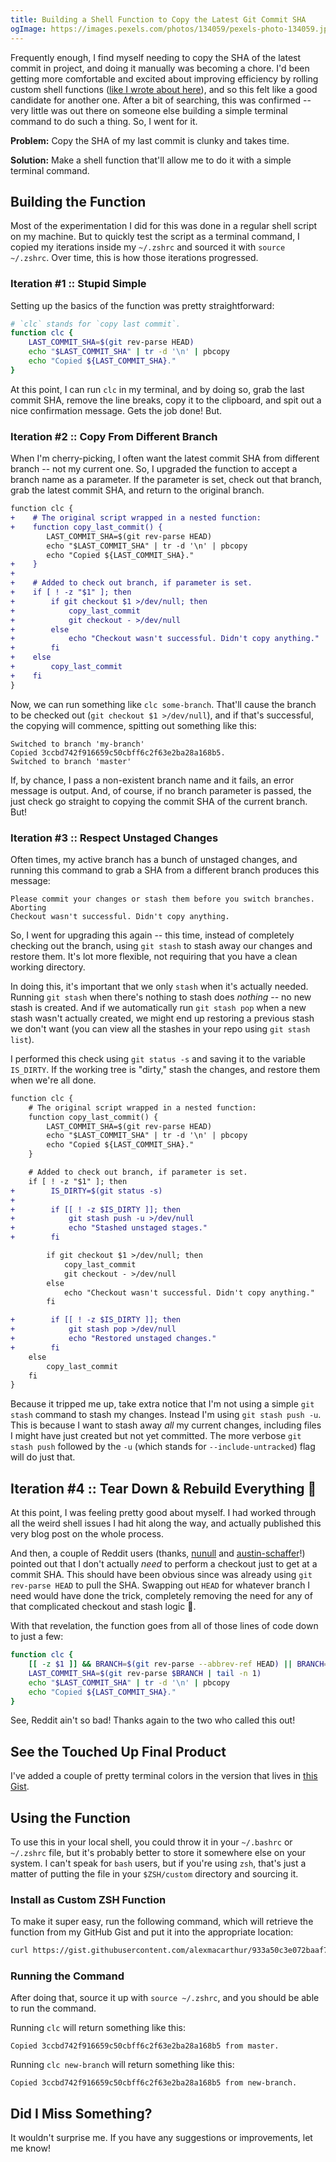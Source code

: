 ```yaml
---
title: Building a Shell Function to Copy the Latest Git Commit SHA
ogImage: https://images.pexels.com/photos/134059/pexels-photo-134059.jpeg?auto=compress&cs=tinysrgb&dpr=2&h=1200&w=1200
---
```


Frequently enough, I find myself needing to copy the SHA of the latest commit in project, and doing it manually was becoming a chore. I'd been getting more comfortable and excited about improving efficiency by rolling custom shell functions ([like I wrote about here](/posts/formatting-my-php-more-efficiently-with-a-bash-function)), and so this felt like a good candidate for another one. After a bit of searching, this was confirmed -- very little was out there on someone else building a simple terminal command to do such a thing. So, I went for it.

**Problem:** Copy the SHA of my last commit is clunky and takes time.

**Solution:** Make a shell function that'll allow me to do it with a simple terminal command.

## Building the Function
Most of the experimentation I did for this was done in a regular shell script on my machine. But to quickly test the script as a terminal command, I copied my iterations inside my `~/.zshrc` and sourced it with `source ~/.zshrc`. Over time, this is how those iterations progressed.

### Iteration #1 :: Stupid Simple

Setting up the basics of the function was pretty straightforward:

```bash
# `clc` stands for `copy last commit`.
function clc {
    LAST_COMMIT_SHA=$(git rev-parse HEAD)
    echo "$LAST_COMMIT_SHA" | tr -d '\n' | pbcopy
    echo "Copied ${LAST_COMMIT_SHA}."
}
```

At this point, I can run `clc` in my terminal, and by doing so, grab the last commit SHA, remove the line breaks, copy it to the clipboard, and spit out a nice confirmation message. Gets the job done! But.

### Iteration #2 :: Copy From Different Branch

When I'm cherry-picking, I often want the latest commit SHA from different branch -- not my current one. So, I upgraded the function to accept a branch name as a parameter. If the parameter is set, check out that branch, grab the latest commit SHA, and return to the original branch.

```diff
function clc {
+    # The original script wrapped in a nested function:
+    function copy_last_commit() {
        LAST_COMMIT_SHA=$(git rev-parse HEAD)
        echo "$LAST_COMMIT_SHA" | tr -d '\n' | pbcopy
        echo "Copied ${LAST_COMMIT_SHA}."
+    }
+
+    # Added to check out branch, if parameter is set.
+    if [ ! -z "$1" ]; then
+        if git checkout $1 >/dev/null; then
+            copy_last_commit
+            git checkout - >/dev/null
+        else
+            echo "Checkout wasn't successful. Didn't copy anything."
+        fi
+    else
+        copy_last_commit
+    fi
}
```

Now, we can run something like `clc some-branch`. That'll cause the branch to be checked out (`git checkout $1 >/dev/null`), and if that's successful, the copying will commence, spitting out something like this:

```
Switched to branch 'my-branch'
Copied 3ccbd742f916659c50cbff6c2f63e2ba28a168b5.
Switched to branch 'master'
```

If, by chance, I pass a non-existent branch name and it fails, an error message is output. And, of course, if no branch parameter is passed, the just check go straight to copying the commit SHA of the current branch. But!

### Iteration #3 :: Respect Unstaged Changes

Often times, my active branch has a bunch of unstaged changes, and running this command to grab a SHA from a different branch produces this message:

```
Please commit your changes or stash them before you switch branches.
Aborting
Checkout wasn't successful. Didn't copy anything.
```

So, I went for upgrading this again -- this time, instead of completely checking out the branch, using `git stash` to stash away our changes and restore them. It's lot more flexible, not requiring that you have a clean working directory.

In doing this, it's important that we only `stash` when it's actually needed. Running `git stash` when there's nothing to stash does _nothing_ -- no new stash is created. And if we automatically run `git stash pop` when a new stash wasn't actually created, we might end up restoring a previous stash we don't want (you can view all the stashes in your repo using `git stash list`).

I performed this check using `git status -s` and saving it to the variable `IS_DIRTY`. If the working tree is "dirty," stash the changes, and restore them when we're all done.

```diff
function clc {
    # The original script wrapped in a nested function:
    function copy_last_commit() {
        LAST_COMMIT_SHA=$(git rev-parse HEAD)
        echo "$LAST_COMMIT_SHA" | tr -d '\n' | pbcopy
        echo "Copied ${LAST_COMMIT_SHA}."
    }

    # Added to check out branch, if parameter is set.
    if [ ! -z "$1" ]; then
+        IS_DIRTY=$(git status -s)
+
+        if [[ ! -z $IS_DIRTY ]]; then
+            git stash push -u >/dev/null
+            echo "Stashed unstaged stages."
+        fi

        if git checkout $1 >/dev/null; then
            copy_last_commit
            git checkout - >/dev/null
        else
            echo "Checkout wasn't successful. Didn't copy anything."
        fi

+        if [[ ! -z $IS_DIRTY ]]; then
+            git stash pop >/dev/null
+            echo "Restored unstaged changes."
+        fi
    else
        copy_last_commit
    fi
}
```

Because it tripped me up, take extra notice that I'm not using a simple `git stash` command to stash my changes. Instead I'm using `git stash push -u`. This is because I want to stash away _all_ my current changes, including files I might have just created but not yet committed. The more verbose `git stash push` followed by the `-u` (which stands for `--include-untracked`) flag will do just that.

## Iteration #4 :: Tear Down & Rebuild Everything 🤦

At this point, I was feeling pretty good about myself. I had worked through all the weird shell issues I had hit along the way, and actually published this very blog post on the whole process.

And then, a couple of Reddit users (thanks, [nunull](https://www.reddit.com/user/nunull/) and [austin-schaffer](https://www.reddit.com/user/austin-schaffer/)!) pointed out that I don't actually _need_ to perform a checkout just to get at a commit SHA. This should have been obvious since was already using `git rev-parse HEAD` to pull the SHA. Swapping out `HEAD` for whatever branch I need would have done the trick, completely removing the need for any of that complicated checkout and stash logic 🤦.

With that revelation, the function goes from all of those lines of code down to just a few:

```bash
function clc {
    [[ -z $1 ]] && BRANCH=$(git rev-parse --abbrev-ref HEAD) || BRANCH=$1
    LAST_COMMIT_SHA=$(git rev-parse $BRANCH | tail -n 1)
    echo "$LAST_COMMIT_SHA" | tr -d '\n' | pbcopy
    echo "Copied ${LAST_COMMIT_SHA}."
}
```

See, Reddit ain't so bad! Thanks again to the two who called this out!

## See the Touched Up Final Product

I've added a couple of pretty terminal colors in the version that lives in [this Gist](https://gist.github.com/alexmacarthur/933a50c3e072baaf7b6ed18b94e0e873).

## Using the Function

To use this in your local shell, you could throw it in your `~/.bashrc` or `~/.zshrc` file, but it's probably better to store it somewhere else on your system. I can't speak for `bash` users, but if you're using `zsh`, that's just a matter of putting the file in your `$ZSH/custom` directory and sourcing it.

### Install as Custom ZSH Function

To make it super easy, run the following command, which will retrieve the function from my GitHub Gist and put it into the appropriate location:

```bash
curl https://gist.githubusercontent.com/alexmacarthur/933a50c3e072baaf7b6ed18b94e0e873/raw/59f22ae740d83f39a88b70f4aebb0c27b2f9805f/copy-last-commit.zsh -o $ZSH/custom/clc.zsh
```

### Running the Command

After doing that, source it up with `source ~/.zshrc`, and you should be able to run the command.

Running `clc` will return something like this:

```
Copied 3ccbd742f916659c50cbff6c2f63e2ba28a168b5 from master.
```

Running `clc new-branch` will return something like this:

```
Copied 3ccbd742f916659c50cbff6c2f63e2ba28a168b5 from new-branch.
```

## Did I Miss Something?

It wouldn't surprise me. If you have any suggestions or improvements, let me know!
